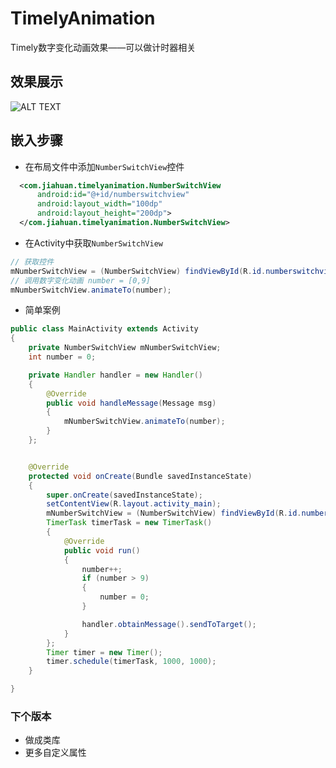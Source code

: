 # TimelyAnimation
Timely数字变化动画效果——可以做计时器相关

## 效果展示
![ALT TEXT](https://raw.githubusercontent.com/jiahuanyu/TimelyAnimation/master/sample.gif)


## 嵌入步骤
- 在布局文件中添加`NumberSwitchView`控件
```xml
  <com.jiahuan.timelyanimation.NumberSwitchView
      android:id="@+id/numberswitchview"
      android:layout_width="100dp"
      android:layout_height="200dp">
  </com.jiahuan.timelyanimation.NumberSwitchView>
```

- 在Activity中获取`NumberSwitchView`
```java
// 获取控件
mNumberSwitchView = (NumberSwitchView) findViewById(R.id.numberswitchview);
// 调用数字变化动画 number = [0,9]
mNumberSwitchView.animateTo(number);
```

- 简单案例
```java
public class MainActivity extends Activity
{
    private NumberSwitchView mNumberSwitchView;
    int number = 0;

    private Handler handler = new Handler()
    {
        @Override
        public void handleMessage(Message msg)
        {
            mNumberSwitchView.animateTo(number);
        }
    };


    @Override
    protected void onCreate(Bundle savedInstanceState)
    {
        super.onCreate(savedInstanceState);
        setContentView(R.layout.activity_main);
        mNumberSwitchView = (NumberSwitchView) findViewById(R.id.numberswitchview);
        TimerTask timerTask = new TimerTask()
        {
            @Override
            public void run()
            {
                number++;
                if (number > 9)
                {
                    number = 0;
                }

                handler.obtainMessage().sendToTarget();
            }
        };
        Timer timer = new Timer();
        timer.schedule(timerTask, 1000, 1000);
    }

}
```

### 下个版本
- 做成类库
- 更多自定义属性
